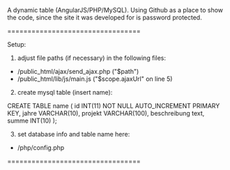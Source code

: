 A dynamic table (AngularJS/PHP/MySQL). Using Github as a place to show the code, since the site it was developed for is password protected.

=================================

Setup:

1. adjust file paths (if necessary) in the following files:

- /public_html/ajax/send_ajax.php ("$path")
- /public_html/lib/js/main.js ("$scope.ajaxUrl" on line 5)

2. create mysql table (insert name):

  CREATE TABLE name (
  	id INT(11) NOT NULL AUTO_INCREMENT PRIMARY KEY,
  	jahre VARCHAR(10),
  	projekt VARCHAR(100),
  	beschreibung text,
  	summe INT(10)
  );

3. set database info and table name here:

- /php/config.php

=================================
